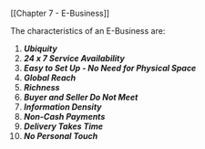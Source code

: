 
[[Chapter 7 - E-Business]]

The characteristics of an E-Business are:
1. ***Ubiquity***
2. ***24 x 7 Service Availability***
3. ***Easy to Set Up - No Need for Physical Space***
4. ***Global Reach***
5. ***Richness***
6. ***Buyer and Seller Do Not Meet***
7. ***Information Density***
8. ***Non-Cash Payments***
9. ***Delivery Takes Time***
10. ***No Personal Touch***
